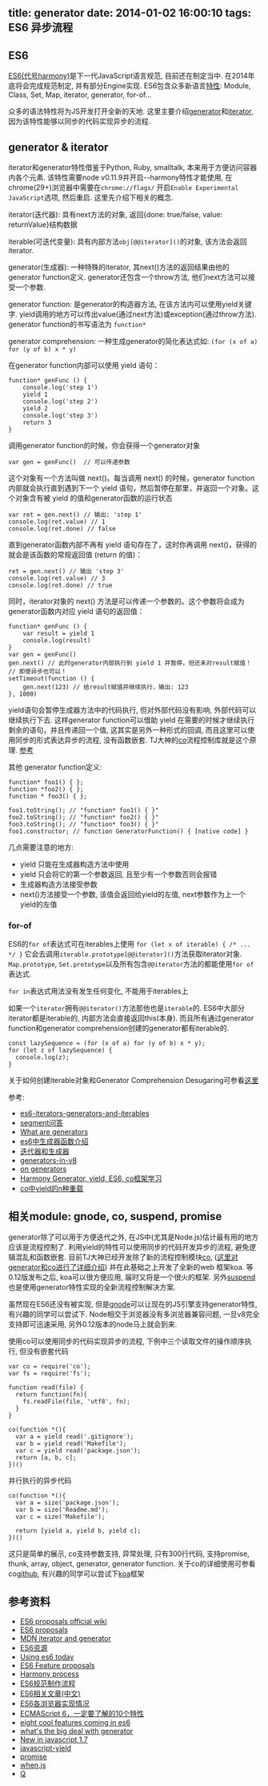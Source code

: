title: generator
date: 2014-01-02 16:00:10
tags: ES6 异步流程
---

## ES6
[ES6(代号harmony)](http://wiki.ecmascript.org/doku.php)是下一代JavaScript语言规范, 目前还在制定当中. 在2014年底将会完成规范制定, 并有部分Engine实现. ES6包含众多新语言[特性](http://tc39wiki.calculist.org/es6/): Module, Class, Set, Map, iterator, generator, for-of...  

众多的语法特性将为JS开发打开全新的天地. 这里主要介绍[generator](http://wiki.ecmascript.org/doku.php?id=harmony:generators)和[iterator](http://wiki.ecmascript.org/doku.php?id=harmony:iterators), 因为该特性能够以同步的代码实现异步的流程.

<!-- more -->

## generator & iterator
iterator和generator特性借鉴于Python, Ruby, smalltalk, 本来用于方便访问容器内各个元素. 该特性需要node v0.11.9并开启--harmony特性才能使用, 在chrome(29+)浏览器中需要在`chrome://flags/` 开启`Enable Experimental JavaScript`选项, 然后重启. 这里先介绍下相关的概念.

iterator(迭代器): 具有next方法的对象, 返回{done: true/false, value: returnValue}结构数据

iterable(可迭代变量): 具有内部方法`obj[@@iterator]()`的对象, 该方法会返回iterator.

generator(生成器): 一种特殊的iterator, 其next()方法的返回结果由他的generator function定义. generator还包含一个throw方法, 他们next方法可以接受一个参数.

generator function: 是generator的构造器方法, 在该方法内可以使用yield关键字. yield调用的地方可以传出value(通过next方法)或exception(通过throw方法). generator function的书写语法为 `function*`

generator comprehension: 一种生成generator的简化表达式如: `(for (x of a) for (y of b) x * y)`


在generator function内部可以使用 yield 语句：

```
function* genFunc () {
    console.log('step 1')
    yield 1
    console.log('step 2')
    yield 2
    console.log('step 3')
    return 3
}
```

调用generator function的时候，你会获得一个generator对象

```
var gen = genFunc()  // 可以传递参数
```

这个对象有一个方法叫做 next()。每当调用 next() 的时候，generator function内部就会执行直到遇到下一个 yield 语句，然后暂停在那里，并返回一个对象。这个对象含有被 yield 的值和generator函数的运行状态

```
var ret = gen.next() // 输出: 'step 1'
console.log(ret.value) // 1
console.log(ret.done) // false
```

直到generator函数内部不再有 yield 语句存在了，这时你再调用 next()，获得的就会是该函数的常规返回值 (return 的值)：

```
ret = gen.next() // 输出 'step 3'
console.log(ret.value) // 3
console.log(ret.done) // true
```
同时，iterator对象的 next() 方法是可以传递一个参数的。这个参数将会成为generator函数内对应 yield 语句的返回值：

```
function* genFunc () {
    var result = yield 1
    console.log(result)
}
var gen = genFunc()
gen.next() // 此时generator内部执行到 yield 1 并暂停，但还未对result赋值！
// 即使异步也可以！
setTimeout(function () {
    gen.next(123) // 给result赋值并继续执行，输出: 123
}, 1000)
```

yield语句会暂停生成器方法中的代码执行, 但对外部代码没有影响, 外部代码可以继续执行下去. 这样generator function可以借助 yield 在需要的时候才继续执行剩余的语句，并且传递回一个值, 这其实是另外一种形式的回调, 而且这里可以使用同步的形式表达异步的流程, 没有函数嵌套. TJ大神的[co](https://github.com/visionmedia/co)流程控制库就是这个原理. [参考]()

其他 generator function定义:

```
function* foo1() { };
function *foo2() { };
function * foo3() { };
 
foo1.toString(); // "function* foo1() { }"
foo2.toString(); // "function* foo2() { }"
foo3.toString(); // "function* foo3() { }"
foo1.constructor; // function GeneratorFunction() { [native code] }
```


几点需要注意的地方:

* yield 只能在生成器构造方法中使用
* yield 只会将它的第一个参数返回, 且至少有一个参数否则会报错
* 生成器构造方法接受参数
* next()方法接受一个参数, 该值会返回给yield的左值, next参数作为上一个yield的左值

### for-of
ES6的`for of`表达式可在iterables上使用 `for (let x of iterable) { /* ... */ }`
它会去调用`iterable.prototype[@@iterator]()`方法获取iterator对象. `Map.prototype`, 
`Set.prototype`以及所有包含`@@iterator`方法的都能使用`for of`表达式.

`for in`表达式用法没有发生任何变化, 不能用于iterables上

如果一个`iterator`拥有`@@iterator()`方法那他也是`iterable`的. ES6中大部分iterator都是iterable的, 内部方法会直接返回this(本身). 而且所有通过generator function和generator comprehension创建的generator都有iterable的.

```
const lazySequence = (for (x of a) for (y of b) x * y);
for (let z of lazySequence) {
  console.log(z);
}
```

关于如何创建iterable对象和Generator Comprehension Desugaring可参看[这里](http://domenic.me/2013/09/06/es6-iterators-generators-and-iterables/)


参考: 

* [es6-iterators-generators-and-iterables](http://domenic.me/2013/09/06/es6-iterators-generators-and-iterables/)
* [segment问答](http://segmentfault.com/q/1010000000367154#a-1020000000373763)
* [What are generators](http://tobyho.com/2013/06/16/what-are-generators/)
* [es6中生成器函数介绍](https://www.imququ.com/post/generator-function-in-es6.html)
* [迭代器和生成器](https://developer.mozilla.org/zh-CN/docs/JavaScript/Guide/Iterators_and_Generators)
* [generators-in-v8](http://wingolog.org/archives/2013/05/08/generators-in-v8)
* [on generators](http://wingolog.org/archives/2013/02/25/on-generators)
* [Harmony Generator, yield, ES6, co框架学习](http://bg.biedalian.com/2013/12/21/harmony-generator.html)
* [co中yield的n种重载](http://bg.biedalian.com/2014/01/08/what-can-i-yield.html)


## 相关module: gnode, co, suspend, promise
generator除了可以用于方便迭代之外, 在JS中(尤其是Node.js)估计最有用的地方应该是流程控制了. 利用yield的特性可以使用同步的代码开发异步的流程, 避免逻辑混乱和函数嵌套. 目前TJ大神已经开发除了新的流程控制模块[co](https://github.com/visionmedia/co), ([这里对generator和co进行了详细介绍](http://www.html-js.com/article/1687)) 并在此基础之上开发了全新的web 框架koa. 等0.12版发布之后, koa可以很方便应用, 届时又将是一个很火的框架. 另外[suspend](https://github.com/jmar777/suspend)也是使用generator特性实现的全新流程控制解决方案. 

虽然现在ES6还没有被实现, 但是[gnode](https://github.com/TooTallNate/gnode)可以让现在的JS引擎支持generator特性, 有兴趣的同学可以尝试下. Node相交于浏览器没有多浏览器兼容问题, 一旦v8完全支持即可迅速采用, 另外0.12版本的node马上就会到来.

使用co可以使用同步的代码实现异步的流程, 下例中三个读取文件的操作顺序执行, 但没有嵌套代码

```
var co = require('co');
var fs = require('fs');

function read(file) {
  return function(fn){
    fs.readFile(file, 'utf8', fn);
  }
}

co(function *(){
  var a = yield read('.gitignore');
  var b = yield read('Makefile');
  var c = yield read('package.json');
  return [a, b, c];
})()
```

并行执行的异步代码

```
co(function *(){
  var a = size('package.json');
  var b = size('Readme.md');
  var c = size('Makefile');

  return [yield a, yield b, yield c];
})()
```

这只是简单的展示, co支持参数支持, 异常处理, 只有300行代码, 支持promise, thunk, array, object, generator, generator function. 关于co的详细使用可参看co[github](https://github.com/visionmedia/co), 有兴趣的同学可以尝试下[koa](https://github.com/koajs/koa)框架 

## 参考资料

* [ES6 proposals official wiki](http://wiki.ecmascript.org/doku.php?id=harmony:proposals)
* [ES6 proposals](http://espadrine.github.io/New-In-A-Spec/es6/)
* [MDN iterator and generator](https://developer.mozilla.org/en-US/docs/Web/JavaScript/Guide/Iterators_and_Generators)
* [ES6资源](http://addyosmani.com/blog/ecmascript-6-resources-for-the-curious-javascripter/)
* [Using es6 today](http://globaldev.co.uk/2013/09/es6-part-1/)
* [ES6 Feature proposals](http://tc39wiki.calculist.org/es6/)
* [Harmony process](http://tc39wiki.calculist.org/about/harmony/)
* [ES6规范制作流程](http://www.cnblogs.com/ziyunfei/archive/2012/12/05/2802382.html)
* [ES6相关文章(中文)](http://www.tuicool.com/topics/11060047?st=0&lang=0&pn=3)
* [ES6各浏览器实现情况](http://kangax.github.io/es5-compat-table/es6/)
* [ECMAScript 6，一定要了解的10个特性](http://www.xdf.me/?p=754)
* [eight cool features coming in es6](http://net.tutsplus.com/tutorials/javascript-ajax/eight-cool-features-coming-in-es6/)
* [what's the big deal with generator](http://devsmash.com/blog/whats-the-big-deal-with-generators)
* [New in javascript 1.7](https://developer.mozilla.org/en-US/docs/Web/JavaScript/New_in_JavaScript/1.7?redirectlocale=en-US&redirectslug=JavaScript%2FNew_in_JavaScript%2F1.7)
* [javascript-yield](http://jlongster.com/2012/10/05/javascript-yield.html)
* [promise](http://wiki.commonjs.org/wiki/Promises)
* [when.js](https://github.com/cujojs/when)
* [Q](https://github.com/kriskowal/q)

